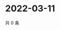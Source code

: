 # 2022-03-11

共 0 条

<!-- BEGIN WEIBO -->
<!-- 最后更新时间 Fri Mar 11 2022 13:13:19 GMT+0800 (China Standard Time) -->

<!-- END WEIBO -->
